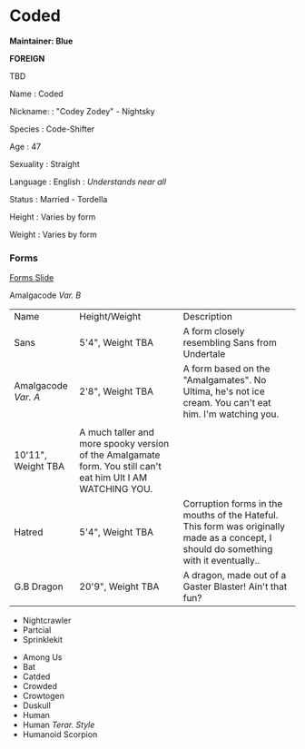 # Coded



<tldr>

**Maintainer: Blue**

**FOREIGN**

TBD
</tldr>

<tabs>
<tab id="information" title="General Information">

Name
: Coded

Nickname:
: "Codey Zodey" - Nightsky

Species
: Code-Shifter

Age
: 47

Sexuality
: Straight

Language
: English
: _Understands near all_

Status
: Married - Tordella

Height
: Varies by form

Weight
: Varies by form

</tab>
</tabs>

### Forms

[Forms Slide](https://docs.google.com/presentation/d/1FA_0Wax6TaCDa4aAaRdN3WsSzEx0_NW4CM26TPP0ppc/edit#slide=id.g31a71e86583_0_11)

<tabs>
<tab id="NatWorld_UT" title="Undertale Multiverse">

<table>
    <tr>
        <td>Name</td>
        <td>Height/Weight</td>
        <td>Description</td>
    </tr>
    <tr>
        <td>Sans</td>
        <td>5'4", Weight TBA</td>
        <td>A form closely resembling Sans from Undertale</td>
    </tr>
    <tr>
       <td>
  
Amalgacode *Var. A*
        </td>
        <td>2'8", Weight TBA</td>
        <td>A form based on the "Amalgamates". No Ultima, he's not ice cream. You can't eat him. I'm watching you.</td>
    </tr>
       <td>
    <tr>
Amalgacode *Var. B*
        </td>
        <td>10'11", Weight TBA</td>
        <td>A much taller and more spooky version of the Amalgamate form. You still can't eat him Ult I AM WATCHING YOU.</td>
    </tr>
    <tr>
        <td>Hatred</td>
        <td>5'4", Weight TBA</td>
        <td>Corruption forms in the mouths of the Hateful. This form was originally made as a concept, I should do something with it eventually.. </td>
    </tr>
    <tr>
        <td>G.B Dragon</td>
        <td>20'9", Weight TBA</td>
        <td>A dragon, made out of a Gaster Blaster! Ain't that fun?</td>
    </tr>
</table>
</tab>
<tab id="NatWorld_SH/V" title="S.T.H/Void>

* Mobian *Hedgehog*
* Werehog
* Void *Style A*
* Void *Style B*
</tab>
<tab id="NatWorld_KP/TCS/SM" title="KP/TCS/Sprink.Mega">

* Nightcrawler
* Partcial
* Sprinklekit

<tab id="NatWorld_Ext." title=Extras>

* Among Us
* Bat
* Catded
* Crowded
* Crowtogen
* Duskull
* Human
* Human *Terar. Style*
* Humanoid Scorpion
</tab>
</tabs>